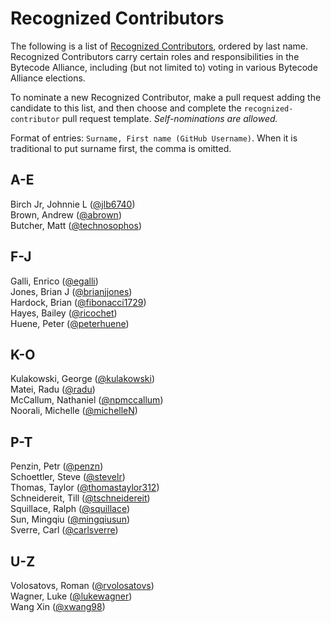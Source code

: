 # Recognized Contributors

The following is a list of [Recognized Contributors](https://github.com/technosophos/governance/blob/main/TSC/charter.md#recognized-contributors), ordered by last name. Recognized Contributors carry certain roles and responsibilities in the Bytecode Alliance, including (but not limited to) voting in various Bytecode Alliance elections.

To nominate a new Recognized Contributor, make a pull request adding the candidate to this list, and then choose and complete the `recognized-contributor` pull request template. _Self-nominations are allowed._

Format of entries: `Surname, First name (GitHub Username)`. When it is traditional to put surname first, the comma is omitted.

## A-E

Birch Jr, Johnnie L ([@jlb6740](https://github.com/jlb6740))  
Brown, Andrew ([@abrown](https://github.com/abrown))  
Butcher, Matt ([@technosophos](https://github.com/technosophos))  

## F-J

Galli, Enrico ([@egalli](https://github.com/egalli))  
Jones, Brian J ([@brianjjones](https://github.com/brianjjones))  
Hardock, Brian ([@fibonacci1729](https://github.com/fibonacci1729))  
Hayes, Bailey ([@ricochet](https://github.com/ricochet))  
Huene, Peter ([@peterhuene](https://github.com/peterhuene))  

## K-O

Kulakowski, George ([@kulakowski](https://github.com/kulakowski-wasm))  
Matei, Radu ([@radu](https://github.com/radu-matei))  
McCallum, Nathaniel ([@npmccallum](https://github.com/npmccallum))  
Noorali, Michelle ([@michelleN](https://github.com/michelleN))  

## P-T

Penzin, Petr ([@penzn](https://github.com/penzn))  
Schoettler, Steve ([@stevelr](https://github.com/stevelr))  
Thomas, Taylor ([@thomastaylor312](https://github.com/thomastaylor312))  
Schneidereit, Till ([@tschneidereit](https://github.com/tschneidereit))  
Squillace, Ralph ([@squillace](https://github.com/squillace))  
Sun, Mingqiu ([@mingqiusun](https://github.com/mingqiusun))  
Sverre, Carl ([@carlsverre](https://github.com/carlsverre))  

## U-Z

Volosatovs, Roman ([@rvolosatovs](https://github.com/rvolosatovs))  
Wagner, Luke ([@lukewagner](https://github.com/lukewagner))  
Wang Xin ([@xwang98](https://github.com/xwang98))  
